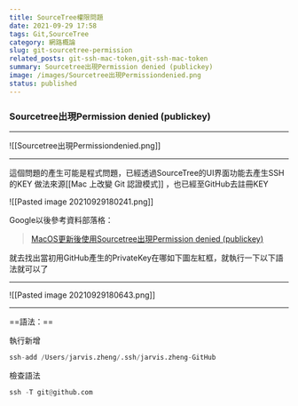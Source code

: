 ```yaml
---
title: SourceTree權限問題
date: 2021-09-29 17:58
tags: Git,SourceTree
category: 網路概論
slug: git-sourcetree-permission
related_posts: git-ssh-mac-token,git-ssh-mac-token
summary: Sourcetree出現Permission denied (publickey)
image: /images/Sourcetree出現Permissiondenied.png
status: published
---
```


### Sourcetree出現Permission denied (publickey)
---

![[Sourcetree出現Permissiondenied.png]]

---


這個問題的產生可能是程式問題，已經透過SourceTree的UI界面功能去產生SSH的KEY
做法來源[[Mac 上改變 Git 認證模式]] ，也已經至GitHub去註冊KEY

![[Pasted image 20210929180241.png]]

Google以後參考資料部落格：
>[MacOS更新後使用Sourcetree出現Permission denied (publickey)](https://medium.com/@wade30191/macos%E6%9B%B4%E6%96%B0%E5%BE%8C%E4%BD%BF%E7%94%A8sourcetree%E5%87%BA%E7%8F%BEpermission-denied-publickey-c226a85c0a3a)


就去找出當初用GitHub產生的PrivateKey在哪如下圖左紅框，就執行一下以下語法就可以了

---

![[Pasted image 20210929180643.png]]

---

==語法：==

執行新增
```python
ssh-add /Users/jarvis.zheng/.ssh/jarvis.zheng-GitHub
```

檢查語法
```python
ssh -T git@github.com
```
